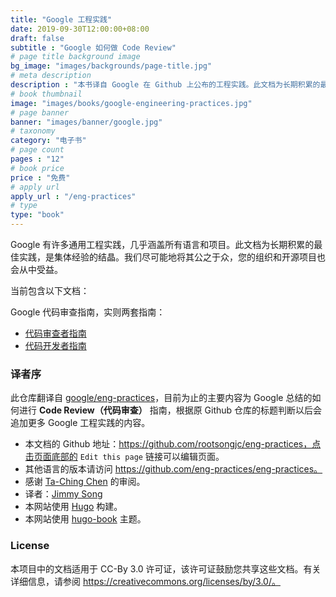 ```yaml
---
title: "Google 工程实践"
date: 2019-09-30T12:00:00+08:00
draft: false
subtitle : "Google 如何做 Code Review"
# page title background image
bg_image: "images/backgrounds/page-title.jpg"
# meta description
description : "本书译自 Google 在 Github 上公布的工程实践。此文档为长期积累的最佳实践，是集体经验的结晶。"
# book thumbnail
image: "images/books/google-engineering-practices.jpg"
# page banner
banner: "images/banner/google.jpg"
# taxonomy
category: "电子书"
# page count
pages : "12"
# book price
price : "免费"
# apply url
apply_url : "/eng-practices"
# type
type: "book"
---
```


Google 有许多通用工程实践，几乎涵盖所有语言和项目。此文档为长期积累的最佳实践，是集体经验的结晶。我们尽可能地将其公之于众，您的组织和开源项目也会从中受益。

当前包含以下文档：

Google 代码审查指南，实则两套指南：

- [代码审查者指南](https://jimmysong.io/eng-practices/docs/review/reviewer)
- [代码开发者指南](https://jimmysong.io/eng-practices/docs/review/developer)

### 译者序

此仓库翻译自 [google/eng-practices](https://github.com/google/eng-practices)，目前为止的主要内容为 Google 总结的如何进行 **Code Review（代码审查）** 指南，根据原 Github 仓库的标题判断以后会追加更多 Google 工程实践的内容。

- 本文档的 Github 地址：https://github.com/rootsongjc/eng-practices，点击页面底部的 `Edit this page` 链接可以编辑页面。
- 其他语言的版本请访问 https://github.com/eng-practices/eng-practices。
- 感谢 [Ta-Ching Chen](https://github.com/life1347) 的审阅。
- 译者：[Jimmy Song](https://jimmysong.io/)
- 本网站使用 [Hugo](https://gohugo.io/) 构建。
- 本网站使用 [hugo-book](https://github.com/alex-shpak/hugo-book) 主题。

### License

本项目中的文档适用于 CC-By 3.0 许可证，该许可证鼓励您共享这些文档。有关详细信息，请参阅 https://creativecommons.org/licenses/by/3.0/。